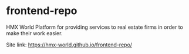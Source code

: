 # frontend-repo

HMX World Platform for providing services to real estate firms in order to make their work easier.

Site link: https://hmx-world.github.io/frontend-repo/
